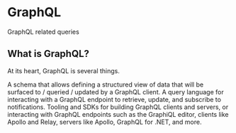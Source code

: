 # GraphQL
GraphQL related queries

## What is GraphQL?
At its heart, GraphQL is several things.

A schema that allows defining a structured view of data that will be surfaced to / queried / updated by a GraphQL client.
A query language for interacting with a GraphQL endpoint to retrieve, update, and subscribe to notifications.
Tooling and SDKs for building GraphQL clients and servers, or interacting with GraphQL endpoints such as the GraphiQL editor, clients like Apollo and Relay, servers like Apollo, GraphQL for .NET, and more.
